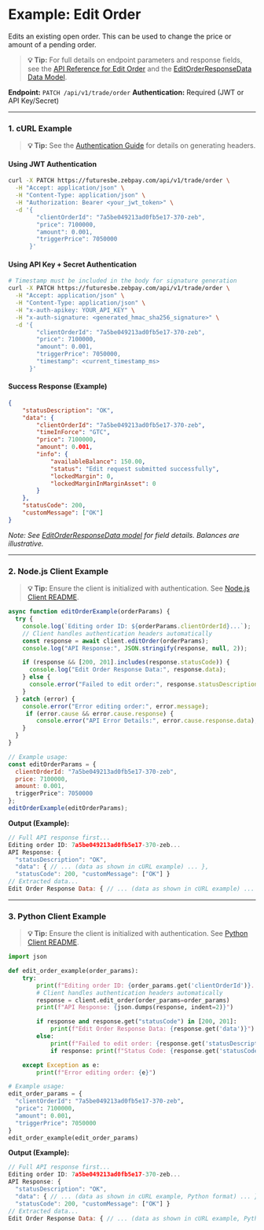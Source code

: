 # Example: Edit Order

Edits an existing open order. This can be used to change the price or amount of a pending order.

> **💡 Tip:** For full details on endpoint parameters and response fields, see the [API Reference for Edit Order](../../api-reference/private-endpoints/trade.md#edit-order) and the [EditOrderResponseData Data Model](../../api-reference/data-models.md#editorderresponsedata).

**Endpoint:** `PATCH /api/v1/trade/order`
**Authentication:** Required (JWT or API Key/Secret)

-----

### 1. cURL Example

> **💡 Tip:** See the [Authentication Guide](../../api-reference/authentication.md) for details on generating headers.

#### Using JWT Authentication

```bash
curl -X PATCH https://futuresbe.zebpay.com/api/v1/trade/order \
  -H "Accept: application/json" \
  -H "Content-Type: application/json" \
  -H "Authorization: Bearer <your_jwt_token>" \
  -d '{
        "clientOrderId": "7a5be049213ad0fb5e17-370-zeb",
        "price": 7100000,
        "amount": 0.001,
        "triggerPrice": 7050000
      }'
```

#### Using API Key + Secret Authentication

```bash
# Timestamp must be included in the body for signature generation
curl -X PATCH https://futuresbe.zebpay.com/api/v1/trade/order \
  -H "Accept: application/json" \
  -H "Content-Type: application/json" \
  -H "x-auth-apikey: YOUR_API_KEY" \
  -H "x-auth-signature: <generated_hmac_sha256_signature>" \
  -d '{
        "clientOrderId": "7a5be049213ad0fb5e17-370-zeb",
        "price": 7100000,
        "amount": 0.001,
        "triggerPrice": 7050000,
        "timestamp": <current_timestamp_ms>
      }'
```

#### Success Response (Example)

```json
{
    "statusDescription": "OK",
    "data": {
        "clientOrderId": "7a5be049213ad0fb5e17-370-zeb",
        "timeInForce": "GTC",
        "price": 7100000,
        "amount": 0.001,
        "info": {
            "availableBalance": 150.00,
            "status": "Edit request submitted successfully",
            "lockedMargin": 0,
            "lockedMarginInMarginAsset": 0
        }
    },
    "statusCode": 200,
    "customMessage": ["OK"]
}
```

*Note: See [EditOrderResponseData model](../../api-reference/data-models.md#editorderresponsedata) for field details. Balances are illustrative.*

-----

### 2\. Node.js Client Example

> **💡 Tip:** Ensure the client is initialized with authentication. See [Node.js Client README](../../clients/rest-http/node/README.md).

```javascript
async function editOrderExample(orderParams) {
  try {
    console.log(`Editing order ID: ${orderParams.clientOrderId}...`);
    // Client handles authentication headers automatically
    const response = await client.editOrder(orderParams);
    console.log("API Response:", JSON.stringify(response, null, 2));

    if (response && [200, 201].includes(response.statusCode)) {
      console.log("Edit Order Response Data:", response.data);
    } else {
      console.error("Failed to edit order:", response.statusDescription);
    }
  } catch (error) {
    console.error("Error editing order:", error.message);
     if (error.cause && error.cause.response) {
        console.error("API Error Details:", error.cause.response.data);
    }
  }
}

// Example usage:
const editOrderParams = {
  clientOrderId: "7a5be049213ad0fb5e17-370-zeb",
  price: 7100000,
  amount: 0.001,
  triggerPrice": 7050000
};
editOrderExample(editOrderParams);
```

**Output (Example):**

```js
// Full API response first...
Editing order ID: 7a5be049213ad0fb5e17-370-zeb...
API Response: {
  "statusDescription": "OK",
  "data": { // ... (data as shown in cURL example) ... },
  "statusCode": 200, "customMessage": ["OK"] }
// Extracted data...
Edit Order Response Data: { // ... (data as shown in cURL example) ... }
```

-----

### 3\. Python Client Example

> **💡 Tip:** Ensure the client is initialized with authentication. See [Python Client README](../../clients/rest-http/python/README.md).

```python
import json

def edit_order_example(order_params):
    try:
        print(f"Editing order ID: {order_params.get('clientOrderId')}...")
        # Client handles authentication headers automatically
        response = client.edit_order(order_params=order_params)
        print(f"API Response: {json.dumps(response, indent=2)}")

        if response and response.get("statusCode") in [200, 201]:
            print(f"Edit Order Response Data: {response.get('data')}")
        else:
            print(f"Failed to edit order: {response.get('statusDescription')}")
            if response: print(f"Status Code: {response.get('statusCode')}")

    except Exception as e:
        print(f"Error editing order: {e}")

# Example usage:
edit_order_params = {
  "clientOrderId": "7a5be049213ad0fb5e17-370-zeb",
  "price": 7100000,
  "amount": 0.001,
  "triggerPrice": 7050000
}
edit_order_example(edit_order_params)
```

**Output (Example):**

```js
// Full API response first...
Editing order ID: 7a5be049213ad0fb5e17-370-zeb...
API Response: {
  "statusDescription": "OK",
  "data": { // ... (data as shown in cURL example, Python format) ... },
  "statusCode": 200, "customMessage": ["OK"] }
// Extracted data...
Edit Order Response Data: { // ... (data as shown in cURL example, Python format) ... }
```
